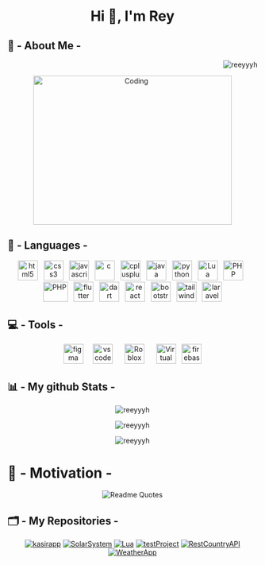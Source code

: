 <h1 align="center">Hi 👋, I'm Rey</h1>

<h2 align="left"> 👤 - About Me - </h2>

<p align="right"> <img src="https://komarev.com/ghpvc/?username=reeyyyh&label=Profile%20views&color=e10909&style=plastic" alt="reeyyyh" /> </p>

<div align="center"><img align="center" alt="Coding" width="400" height="300" src="https://repository-images.githubusercontent.com/588181932/e36ec678-7984-4cdd-8e4c-a3932772ff8e"></div>

<!-- for language icons -->
<h2 align="left"> 📝 - Languages - </h2>
<p align="center">
  <a href="https://www.w3.org/html/" target="_blank" rel="noreferrer"  >
  <img src="https://cdn3d.iconscout.com/3d/free/thumb/free-html-3d-icon-download-in-png-blend-fbx-gltf-file-formats--html5-logo-dom-markup-language-frontend-coding-lang-pack-logos-icons-7578018.png" alt="html5" width="40" height="40"/></a>
&nbsp;
  <a href="https://www.w3schools.com/css/" target="_blank" rel="noreferrer" >
  <img src="https://cdn3d.iconscout.com/3d/free/thumb/free-css-3d-icon-download-in-png-blend-fbx-gltf-file-formats--html-logo-css3-html5-cascading-style-sheets-coding-lang-pack-logos-icons-7578024.png" alt="css3" width="40" height="40"/></a>
&nbsp;
<a href="https://developer.mozilla.org/en-US/docs/Web/JavaScript" target="_blank" rel="noreferrer"  >
  <img src="https://cdn3d.iconscout.com/3d/free/thumb/free-javascript-3d-icon-download-in-png-blend-fbx-gltf-file-formats--html-logo-vue-angular-coding-lang-pack-logos-icons-7577991.png?f=webp" alt="javascript" width="40" height="40"/></a>
&nbsp;
<a href="https://www.cprogramming.com/" target="_blank" rel="noreferrer" >
  <img src="https://upload.wikimedia.org/wikipedia/commons/thumb/1/18/C_Programming_Language.svg/1853px-C_Programming_Language.svg.png" alt="c" width="40" height="40"/></a>
&nbsp;
<a href="https://www.w3schools.com/cpp/" target="_blank" rel="noreferrer" >
  <img src="https://cdn3d.iconscout.com/3d/free/thumb/free-s-3d-icon-download-in-png-blend-fbx-gltf-file-formats--c-plus-logo-programming-language-coding-lang-pack-logos-icons-7578015.png" alt="cplusplus" width="40" height="40"/></a>
&nbsp;
<a href="https://www.java.com" target="_blank" rel="noreferrer" >
  <img src="https://cdn.icon-icons.com/icons2/159/PNG/256/java_22523.png" alt="java" width="40" height="40"/></a>
&nbsp;
<a href="https://www.python.org" target="_blank" rel="noreferrer" >
  <img src="https://cdn3d.iconscout.com/3d/premium/thumb/python-3d-icon-download-in-png-blend-fbx-gltf-file-formats--logo-development-code-programming-computer-science-pack-technology-icons-5602757.png" alt="python" width="40" height="40"/></a>
&nbsp;
<a href="https://www.lua.org/" target="_blank" rel="noreferrer" >
  <img src="https://cdn.iconscout.com/icon/free/png-256/free-lua-logo-icon-download-in-svg-png-gif-file-formats--technology-social-media-company-vol-1-pack-logos-icons-3030037.png?f=webp&w=256" alt="Lua" width="40" height="40"/></a>
&nbsp;
<a href="https://www.php.net/" target="_blank" rel="noreferrer" >
  <img src="https://cdn3d.iconscout.com/3d/free/thumb/free-php-3d-icon-download-in-png-blend-fbx-gltf-file-formats--wordpress-logo-html-scripting-language-coding-lang-pack-logos-icons-7578026.png?f=webp" alt="PHP" width="40" height="40"/></a>
&nbsp;
<a href="https://www.sql.org/" target="_blank" rel="noreferrer" >
  <img src="https://cdn3d.iconscout.com/3d/premium/thumb/sql-3d-icon-download-in-png-blend-fbx-gltf-file-formats--database-storage-data-cloud-servers-programming-pack-website-development-icons-8000482.png" alt="PHP" width="50" height="40"/></a>
&nbsp;
<a href="https://flutter.dev/" target="_blank" rel="noreferrer" >
  <img src="https://cdn3d.iconscout.com/3d/free/thumb/free-flutter-3d-icon-download-in-png-blend-fbx-gltf-file-formats--android-logo-google-dart-coding-lang-pack-logos-icons-7577998.png?f=webp" alt="flutter" width="40" height="40"/></a>
&nbsp;
<a href="https://dart.dev/" target="_blank" rel="noreferrer" >
  <img src="https://cdn3d.iconscout.com/3d/free/thumb/free-dart-3d-icon-download-in-png-blend-fbx-gltf-file-formats--android-logo-google-flutter-coding-lang-pack-logos-icons-7578014.png?f=webp" alt="dart" width="40" height="40"/></a>
&nbsp;
<a href="https://reactjs.org/" target="_blank" rel="noreferrer">
  <img src="https://cdn3d.iconscout.com/3d/free/thumb/free-react-3d-icon-download-in-png-blend-fbx-gltf-file-formats--facebook-logo-native-javascript-library-user-interfaces-coding-lang-pack-logos-icons-7578010.png?f=webp" alt="react" width="40" height="40"/></a>
&nbsp;
<a href="https://getbootstrap.com/" target="_blank" rel="noreferrer">
  <img src="https://cdn3d.iconscout.com/3d/free/thumb/free-bootstrap-framework-3d-icon-download-in-png-blend-fbx-gltf-file-formats--logo-dart-mobile-developer-programming-language-pack-logos-icons-5453031.png?f=webp" alt="bootstrap" width="40" height="40"/></a>
&nbsp;
<a href="https://tailwindcss.com/" target="_blank" rel="noreferrer">
  <img src="https://cdn3d.iconscout.com/3d/free/thumb/free-tailwind-3d-icon-download-in-png-blend-fbx-gltf-file-formats--html-logo-css-framework-customizable-coding-lang-pack-logos-icons-7577995.png?f=webp" alt="tailwind" width="40" height="40"/></a>
&nbsp;
<a href="https://laravel.com/" target="_blank" rel="noreferrer">
  <img src="https://cdn3d.iconscout.com/3d/free/thumb/free-laravel-framework-3d-icon-download-in-png-blend-fbx-gltf-file-formats--logo-library-programming-language-pack-logos-icons-5453023.png" alt="laravel" width="40" height="40"/></a>
</p>

<!-- for tools icons -->
<h2 align="left"> 💻 - Tools - </h2>
<p align ="center">
  <a href="https://www.figma.com/" target="_blank" rel="noreferrer"> <img src="https://cdn3d.iconscout.com/3d/free/thumb/free-figma-3d-icon-download-in-png-blend-fbx-gltf-file-formats--logo-design-soft-tool-pack-logos-icons-7516877.png?f=webp" alt="figma" width="40" height="40"/></a>
  &nbsp;&nbsp;&nbsp;
  <a href="https://code.visualstudio.com/" targer="_blank" rel="noreferrer"> <img src="https://cdn3d.iconscout.com/3d/free/thumb/free-visual-studio-code-3d-icon-download-in-png-blend-fbx-gltf-file-formats--microsoft-logo-python-java-c-coding-lang-pack-logos-icons-7578027.png" alt="vs code" width="40" height="40"/></a>
&nbsp;&nbsp;&nbsp;&nbsp;
  <a href="https://create.roblox.com/" targer="_blank" rel="noreferrer"> <img src="https://cdn3d.iconscout.com/3d/free/thumb/free-roblox-3d-icon-download-in-png-blend-fbx-gltf-file-formats--gaming-game-entertainment-video-logos-and-brands-pack-icons-9325314.png?f=webp" alt="Roblox Studio" width="40" height="40"/></a>
  &nbsp;&nbsp;&nbsp;&nbsp;
  <a href="https://www.virtualbox.org/" targer="_blank" rel="noreferrer"> <img src="https://upload.wikimedia.org/wikipedia/commons/d/d5/Virtualbox_logo.png" alt="Virtual box" width="40" height="40"/></a>
&nbsp;
  <a href="https://firebase.google.com/" target="_blank" rel="noreferrer"> <img src="https://cdn.iconscout.com/icon/free/png-256/free-firebase-logo-icon-download-in-svg-png-gif-file-formats--technology-social-media-vol-3-pack-logos-icons-3030134.png" alt="firebase" width="40" height="40"/></a>
</p>

<!-- for github stats -->
<h2 align="left"> 📊 - My github Stats - </h2>
<p align="center"><img align="center" src="https://github-readme-stats.vercel.app/api/top-langs?username=reeyyyh&show_icons=true&locale=en&layout=compact&theme=one_dark_pro&hide_border=false&border_radius=8&border_color=ff94e1" alt="reeyyyh" /></p>

<p align="center"><img align="center" src="https://github-readme-stats.vercel.app/api?username=reeyyyh&show_icons=true&locale=en&theme=neon&hide_border=false&border_radius=16&border_color=f007e0" alt="reeyyyh" /></p>

<p align="center"><img align="center" src="https://github-readme-streak-stats.herokuapp.com/?user=reeyyyh&theme=shades-of-purple&hide_border=false&border_radius=12&border_color=0713f0" alt="reeyyyh" /></p>

<!-- quotes -->
<h1 align="left"> 📖 - Motivation - </h1>
<p align="center">
    <img src="https://quotes-github-readme.vercel.app/api?quote=THE%20WORLD%20ONLY%20MAKE%20SENCE%20IF%20YOU%20FORCE%20IT%20TO&author=BATMAN&type=vertical&theme=monokai&border=true" alt="Readme Quotes"/>
</p>

<!-- my repo-->
<h2 align="left"> 🗂 - My Repositories - </h2>
<p align="center">
<a href="https://github.com/Reeyyyh/KasirApp" target="_blank">
  <img src="https://github-readme-stats.vercel.app/api/pin/?username=Reeyyyh&repo=kasirapp&theme=cobalt&border_radius=10" alt="kasirapp" /></a>
<a href="https://github.com/Reeyyyh/SolarSystem" target="_blank">
  <img src="https://github-readme-stats.vercel.app/api/pin/?username=Reeyyyh&repo=SolarSystem&theme=synthwave&border_radius=10" alt="SolarSystem" /></a>
<a href="https://github.com/Reeyyyh/Lua" target="_blank">
  <img src="https://github-readme-stats.vercel.app/api/pin/?username=Reeyyyh&repo=Lua&theme=radical&border_radius=10" alt="Lua" /></a>
<a href="https://github.com/Reeyyyh/testProject" target="_blank">
  <img src="https://github-readme-stats.vercel.app/api/pin/?username=Reeyyyh&repo=testProject&theme=outrun&border_radius=10" alt="testProject" /></a>
<a href="https://github.com/Reeyyyh/RestCountryAPI" target="_blank">
  <img src="https://github-readme-stats.vercel.app/api/pin/?username=Reeyyyh&repo=RestCountryAPI&theme=rose_pine&border_radius=10" alt="RestCountryAPI" /></a>
<a href="https://github.com/Reeyyyh/WeatherApp" target="_blank">
  <img src="https://github-readme-stats.vercel.app/api/pin/?username=Reeyyyh&repo=WeatherApp&theme=shades-of-purple&border_radius=10" alt="WeatherApp" /></a>
</p>

<!-- comment to update 20 02 2025 -->
